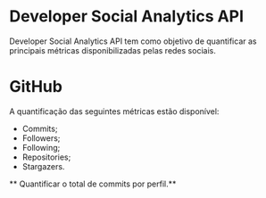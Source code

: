 # Developer Social Analytics API

Developer Social Analytics API tem como objetivo de quantificar as principais métricas disponibilizadas pelas redes sociais.

# GitHub
A quantificação das seguintes métricas estão disponível:

* Commits;
* Followers;
* Following;
* Repositories;
* Stargazers.

** Quantificar o total de commits por perfil.**


